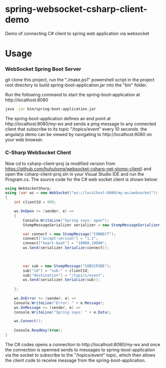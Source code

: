 # spring-websocket-csharp-client-demo

Demo of connecting C# client to spring web application via websocket

# Usage

### WebSocket Spring Boot Server

git clone this project, run the "./make.ps1" powershell script in the project root directory to build spring-boot-application.jar
into the "bin" folder.

Run the following command to start the spring-boot-application at http://localhost:8080

```bash
java -jar bin/spring-boot-application.jar
```

The spring-boot-application defines an end point at http://localhost:8080/my-ws and sends a ping message to any connected client that subscribe to its topic "/topics/event" every 10 seconds. the angularjs demo can be viewed by navigating to http://localhost:8080 on your web browser.

### C-Sharp WebSocket Client

Now cd to csharp-client-proj (a modified version from https://github.com/huhuhong/websocket-csharp-net-stomp-client) and open the csharp-client-proj.sln in your Visual Studio IDE and run the Program.cs. The source code for the C# web socket client is shown below:

```cs 
using WebSocketSharp;
using (var ws = new WebSocket("ws://localhost:8080/my-ws/websocket"))
{
	int clientId = 999;

	ws.OnOpen += (sender, e) =>
	{
		Console.WriteLine("Spring says: open");
		StompMessageSerializer serializer = new StompMessageSerializer();

		var connect = new StompMessage("CONNECT");
		connect["accept-version"] = "1.1";
		connect["heart-beat"] = "10000,10000";
		ws.Send(serializer.Serialize(connect));

		
		
		var sub = new StompMessage("SUBSCRIBE");
		sub["id"] = "sub-" + clientId;
		sub["destination"] = "/topics/event";
		ws.Send(serializer.Serialize(sub));
		
	};
	
	ws.OnError += (sender, e) =>
	Console.WriteLine("Error: " + e.Message);
	ws.OnMessage += (sender, e) =>
	Console.WriteLine("Spring says: " + e.Data);

	ws.Connect();
   
	Console.ReadKey(true);
}
```

The C# codes opens a connection to http://localhost:8080/my-ws and once the connection is openned sends to messages to spring-boot-application via the socket to subscribe to the "/topics/event" topic, which then allows the client code to receive message from the spring-boot-application.

